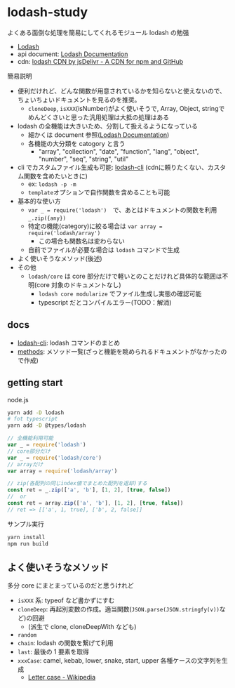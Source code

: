 # lodash-study

よくある面倒な処理を簡易にしてくれるモジュール lodash の勉强

- [Lodash](https://lodash.com/)
- api document: [Lodash Documentation](https://lodash.com/docs/4.17.15#findIndex)
- cdn: [lodash CDN by jsDelivr \- A CDN for npm and GitHub](https://www.jsdelivr.com/package/npm/lodash)

簡易説明

- 便利だけれど、どんな関数が用意されているかを知らないと使えないので、ちょいちょいドキュメントを見るのを推奨。
  - `cloneDeep`, `isXXX`(isNumber)がよく使いそうで, Array, Object, stringでめんどくさいと思った汎用処理は大抵の処理はある
- lodash の全機能は大きいため、分割して扱えるようになっている
  - 細かくは document 参照([Lodash Documentation](https://lodash.com/docs/4.17.15))
  - 各機能の大分類を catogory と言う
    - "array", "collection", "date", "function", "lang", "object", "number", "seq", "string", "util"
- cli でカスタムファイル生成も可能: [lodash-cli](./docs/lodash-cli.md) (cdnに頼りたくない、カスタム関数を含めたいときに)
  - ex: `lodash -p -m`
  - `template`オプションで自作関数を含めることも可能
- 基本的な使い方
  - `var _ = require('lodash')`　で、あとはドキュメントの関数を利用 `_.zip({any})`
  - 特定の機能(category)に絞る場合は `var array = require('lodash/array')`
    - この場合も関数名は変わらない
  - 自前でファイルが必要な場合は `lodash` コマンドで生成
- よく使いそうなメソッド(後述)
- その他
  - `lodash/core` は core 部分だけで軽いとのことだけれど具体的な範囲は不明(core 対象のドキュメントなし)
    - `lodash core modularize` でファイル生成し実態の確認可能
    - typescript だとコンパイルエラー(TODO：解消)

## docs

- [lodash-cli](./docs/lodash-cli.md): lodash コマンドのまとめ
- [methods](./docs/methods.md): メソッド一覧(ざっと機能を眺められるドキュメントがなかったので作成)

## getting start

node.js

```bash
yarn add -D lodash
# fot typescript
yarn add -D @types/lodash
```

```js
// 全機能利用可能
var _ = require('lodash')
// core部分だけ
var _ = require('lodash/core')
// arrayだけ
var array = require('lodash/array')

// zip(各配列の同じindex値でまとめた配列を返却)する
const ret = _.zip(['a', 'b'], [1, 2], [true, false])
//  or
const ret = array.zip(['a', 'b'], [1, 2], [true, false])
// ret => [['a', 1, true], ['b', 2, false]]
```

サンプル実行

```bash
yarn install
npm run build
```

## よく使いそうなメソッド

多分 core にまとまっているのだと思うけれど

- `isXXX` 系: typeof など書かずにすむ
- `cloneDeep`: 再起別変数の作成。適当関数(`JSON.parse(JSON.stringfy(v))`など)の回避
  - (派生で clone, cloneDeepWith なども)
- `random`
- `chain`: lodash の関数を繋げて利用
- `last`: 最後の 1 要素を取得
- `xxxCase`: camel, kebab, lower, snake, start, upper 各種ケースの文字列を生成
  - [Letter case \- Wikipedia](https://en.wikipedia.org/wiki/Letter_case#Stylistic_or_specialised_usage)
